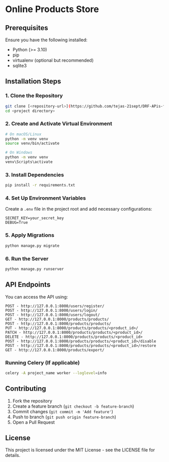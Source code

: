 # Online Products Store

## Prerequisites
Ensure you have the following installed:
- Python (>= 3.10)
- pip
- virtualenv (optional but recommended)
- sqlite3

## Installation Steps

### 1. Clone the Repository
```bash
git clone [<repository-url>](https://github.com/tejas-21sept/DRF-APis-for-storing-production-with-user-authentication-mechanism.git)
cd <project directory>
```

### 2. Create and Activate Virtual Environment
```bash
# On macOS/Linux
python -m venv venv
source venv/bin/activate

# On Windows
python -m venv venv
venv\Scripts\activate
```

### 3. Install Dependencies
```bash
pip install -r requirements.txt
```

### 4. Set Up Environment Variables
Create a `.env` file in the project root and add necessary configurations:
```
SECRET_KEY=your_secret_key
DEBUG=True
```

### 5. Apply Migrations
```bash
python manage.py migrate
```

### 6. Run the Server
```bash
python manage.py runserver
```

## API Endpoints
You can access the API using:
```
POST - http://127.0.0.1:8000/users/register/
POST - http://127.0.0.1:8000/users/login/
POST - http://127.0.0.1:8000/users/logout/
GET - http://127.0.0.1:8000/products/products/
POST - http://127.0.0.1:8000/products/products/
PUT - http://127.0.0.1:8000/products/products/<product_id>/
PATCH - http://127.0.0.1:8000/products/products/<product_id>/
DELETE - http://127.0.0.1:8000/products/products/<product_id>
POST - http://127.0.0.1:8000/products/products/<product_id>/disable
POST - http://127.0.0.1:8000/products/products/<product_id>/restore
GET - http://127.0.0.1:8000/products/export/

```
### Running Celery (If applicable)
```bash
celery -A project_name worker --loglevel=info
```


## Contributing
1. Fork the repository
2. Create a feature branch (`git checkout -b feature-branch`)
3. Commit changes (`git commit -m 'Add feature'`)
4. Push to branch (`git push origin feature-branch`)
5. Open a Pull Request

## License
This project is licensed under the MIT License - see the LICENSE file for details.

